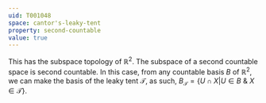 ```yaml
---
uid: T001048
space: cantor's-leaky-tent
property: second-countable
value: true
---
```

This has the subspace topology of $\mathbb{R}^2$. The subspace of a second countable space is second countable.
In this case, from any countable basis $B$ of $\mathbb{R}^2$, we can make the basis of the leaky tent $\mathscr{T}$, as such, $B_\mathscr{T}=\{U \cap X |U \in B \: \& \: X \in \mathscr{T}\}$.

